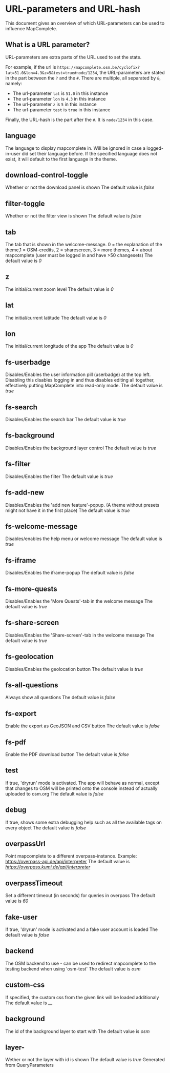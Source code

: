 URL-parameters and URL-hash
============================

This document gives an overview of which URL-parameters can be used to influence MapComplete.

What is a URL parameter?
------------------------

URL-parameters are extra parts of the URL used to set the state.

For example, if the url is `https://mapcomplete.osm.be/cyclofix?lat=51.0&lon=4.3&z=5&test=true#node/1234`, the
URL-parameters are stated in the part between the `?` and the `#`. There are multiple, all separated by `&`, namely:

- The url-parameter `lat` is `51.0` in this instance
- The url-parameter `lon` is `4.3` in this instance
- The url-parameter `z` is `5` in this instance
- The url-parameter `test` is `true` in this instance

Finally, the URL-hash is the part after the `#`. It is `node/1234` in this case.

language
----------

The language to display mapcomplete in. Will be ignored in case a logged-in-user did set their language before. If the
specified language does not exist, it will default to the first language in the theme.

download-control-toggle
-------------------------

Whether or not the download panel is shown The default value is _false_


filter-toggle
---------------

Whether or not the filter view is shown The default value is _false_


tab
-----

The tab that is shown in the welcome-message. 0 = the explanation of the theme,1 = OSM-credits, 2 = sharescreen, 3 =
more themes, 4 = about mapcomplete (user must be logged in and have >50 changesets) The default value is _0_


z
---

The initial/current zoom level The default value is _0_


lat
-----

The initial/current latitude The default value is _0_


lon
-----

The initial/current longitude of the app The default value is _0_


fs-userbadge
--------------

Disables/Enables the user information pill (userbadge) at the top left. Disabling this disables logging in and thus
disables editing all together, effectively putting MapComplete into read-only mode. The default value is _true_


fs-search
-----------

Disables/Enables the search bar The default value is _true_


fs-background
---------------

Disables/Enables the background layer control The default value is _true_


fs-filter
-----------

Disables/Enables the filter The default value is _true_


fs-add-new
------------

Disables/Enables the 'add new feature'-popup. (A theme without presets might not have it in the first place) The default
value is _true_


fs-welcome-message
--------------------

Disables/enables the help menu or welcome message The default value is _true_


fs-iframe
-----------

Disables/Enables the iframe-popup The default value is _false_


fs-more-quests
----------------

Disables/Enables the 'More Quests'-tab in the welcome message The default value is _true_


fs-share-screen
-----------------

Disables/Enables the 'Share-screen'-tab in the welcome message The default value is _true_


fs-geolocation
----------------

Disables/Enables the geolocation button The default value is _true_


fs-all-questions
------------------

Always show all questions The default value is _false_


fs-export
-----------

Enable the export as GeoJSON and CSV button The default value is _false_


fs-pdf
--------

Enable the PDF download button The default value is _false_


test
------

If true, 'dryrun' mode is activated. The app will behave as normal, except that changes to OSM will be printed onto the
console instead of actually uploaded to osm.org The default value is _false_


debug
-------

If true, shows some extra debugging help such as all the available tags on every object The default value is _false_


overpassUrl
-------------

Point mapcomplete to a different overpass-instance. Example: https://overpass-api.de/api/interpreter The default value
is _https://overpass.kumi.de/api/interpreter_


overpassTimeout
-----------------

Set a different timeout (in seconds) for queries in overpass The default value is _60_

fake-user
-----------

If true, 'dryrun' mode is activated and a fake user account is loaded The default value is _false_


backend
---------

The OSM backend to use - can be used to redirect mapcomplete to the testing backend when using 'osm-test' The default
value is _osm_


custom-css
------------

If specified, the custom css from the given link will be loaded additionaly The default value is __


background
------------

The id of the background layer to start with The default value is _osm_


layer-<layer-id>
------------------

Wether or not the layer with id <layer-id> is shown The default value is _true_ Generated from QueryParameters